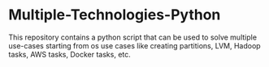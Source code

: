 # Multiple-Technologies-Python
This repository contains a python script that can be used to solve multiple use-cases starting from os use cases like creating partitions, LVM, Hadoop tasks, AWS tasks, Docker tasks, etc.
